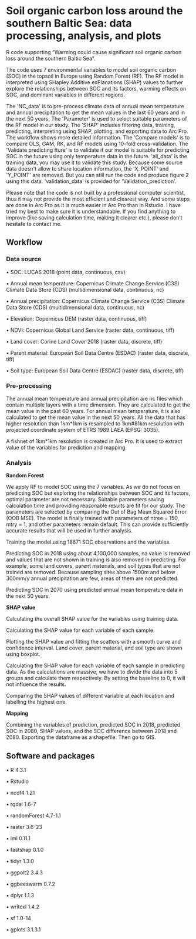 # Soil organic carbon loss around the southern Baltic Sea: data processing, analysis, and plots

R code supporting “Warming could cause significant soil organic carbon loss around the southern Baltic Sea”.

The code uses 7 environmental variables to model soil organic carbon (SOC) in the topsoil in Europe using Random Forest (RF). The RF model is interpreted using SHapley Additive exPlanations (SHAP) values to further explore the relationships between SOC and its factors, warming effects on SOC, and dominant variables in different regions.

The 'NC_data' is to pre-process climate data of annual mean temperature and annual precipitation to get the mean values in the last 60 years and in the next 50 years. The 'Parameter' is used to select suitable parameters of the RF model in our study. The 'SHAP' includes filtering data, training, predicting, interpreting using SHAP, plotting, and exporting data to Arc Pro. The workflow shows more detailed information. The 'Compare models' is to compare OLS, GAM, RK, and RF models using 10-fold cross-validation. The 'Validate predicting fture' is to validate if our model is suitable for predicting SOC in the future using only temperature data in the future. 'all_data' is the training data, you may use it to validate this study. Because some source data doesn't allow to share location information, the 'X_POINT' and 'Y_POINT' are removed. But you can still run the code and produce figure 2 using this data. 'validation_data' is provided for 'Validation_prediction'.

Please note that the code is not built by a professional computer scientist, thus it may not provide the most efficient and clearest way. And some steps are done in Arc Pro as it is much easier in Arc Pro than in Rstudio. I have tried my best to make sure it is understandable. If you find anything to improve (like saving calculation time, making it clearer etc.), please don’t hesitate to contact me.

## Workflow

### Data source

•	SOC: LUCAS 2018 (point data, continuous, csv)

•	Annual mean temperature: Copernicus Climate Change Service (C3S) Climate Data Store (CDS) (multidimensional data, continuous, nc)

•	Annual precipitation: Copernicus Climate Change Service (C3S) Climate Data Store (CDS) (multidimensional data, continuous, nc)

•	Elevation: Copernicus DEM (raster data, continuous, tiff)

•	NDVI: Copernicus Global Land Service (raster data, continuous, tiff) 

•	Land cover: Corine Land Cover 2018 (raster data, discrete, tiff)

•	Parent material: European Soil Data Centre (ESDAC) (raster data, discrete, tiff)

•	Soil type: European Soil Data Centre (ESDAC) (raster data, discrete, tiff)

### Pre-processing

The annual mean temperature and annual precipitation are nc files which contain multiple layers with a time dimension. They are calculated to get the mean value in the past 60 years. For annual mean temperature, it is also calculated to get the mean value in the next 50 years. All the data that has higher resolution than 1km*1km is resampled to 1km#81km resolution with projected coordinate system of ETRS 1989 LAEA (EPSG: 3035). 

A fishnet of 1km*1km resolution is created in Arc Pro. It is used to extract value of the variables for prediction and mapping.

### Analysis

**Random Forest**

We apply RF to model SOC using the 7 variables. As we do not focus on predicting SOC but exploring the relationships between SOC and its factors, optimal parameter are not necessary. Suitable parameters saving calculation time and providing reasonable results are fit for our study. The parameters are selected by comparing the Out of Bag Mean Squared Error (OOB MSE). The model is finally trained with parameters of ntree = 150, mtry = 1, and other parameters remain default. This can provide sufficiently accurate results that will be used in further analysis.

Training the model using 18671 SOC observations and the variables.

Predicting SOC in 2018 using about 4,100,000 samples, na value is removed and values that are not shown in training is also removed in predicting. For example, some land covers, parent materials, and soil types that are not trained are removed. Because sampling sites above 1500m and below 300mm/y annual precipitation are few, areas of them are not predicted.

Predicting SOC in 2070 using predicted annual mean temperature data in the next 50 years.

**SHAP value**

Calculating the overall SHAP value for the variables using training data.

Calculating the SHAP value for each variable of each sample.

Plotting the SHAP value and fitting the scatters with a smooth curve and confidence interval. Land cover, parent material, and soil type are shown using boxplot.

Calculating the SHAP value for each variable of each sample in predicting data. As the calculations are massive, we have to divide the data into 5 groups and calculate them respectively. By setting the baseline to 0, it will not influence the results.

Comparing the SHAP values of different variable at each location and labelling the highest one.

**Mapping**

Combining the variables of prediction, predicted SOC in 2018, predicted SOC in 2080, SHAP values, and the SOC difference between 2018 and 2080. Exporting the dataframe as a shapefile. Then go to GIS.

## Software and packages

•	R 4.3.1

•	Rstudio

•	ncdf4 1.21

•	rgdal 1.6-7

•	randomForest 4.7-1.1

•	raster 3.6-23

•	iml 0.11.1

•	fastshap 0.1.0

•	tidyr 1.3.0

•	ggpolt2 3.4.3

•	ggbeeswarm 0.7.2

•	dplyr 1.1.3

•	writexl 1.4.2

•	sf 1.0-14

•	gplots 3.1.3.1






